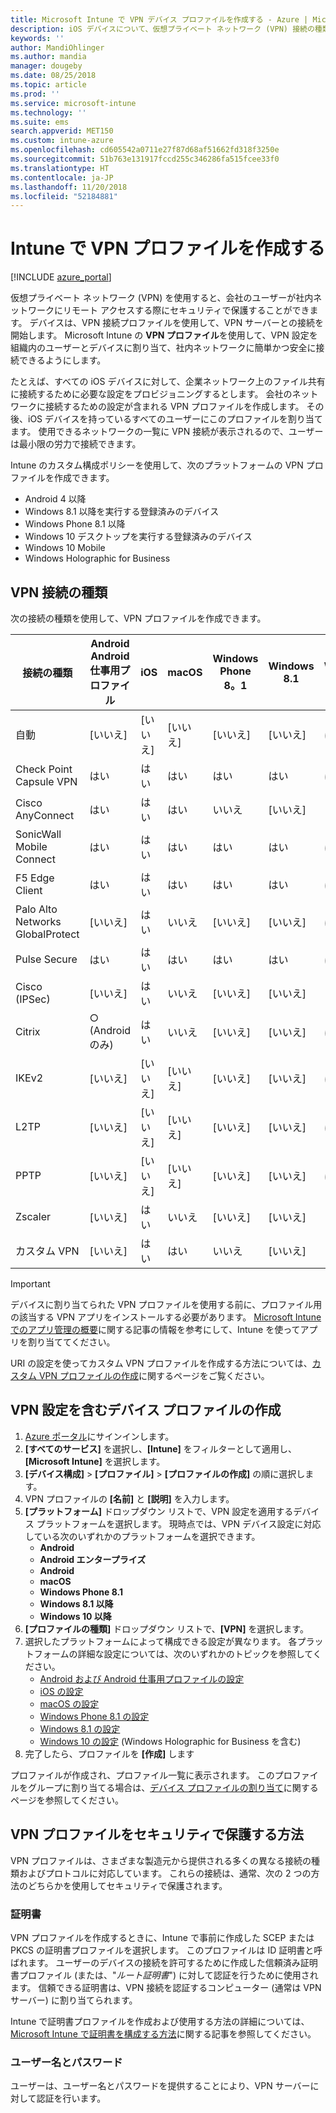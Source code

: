 ```yaml
---
title: Microsoft Intune で VPN デバイス プロファイルを作成する - Azure | Microsoft Docs
description: iOS デバイスについて、仮想プライベート ネットワーク (VPN) 接続の種類を表示し、Azure Portal で VPN デバイス プロファイルを作成し、Microsoft Intune で証明書またはユーザー名とパスワードを使って VPN プロファイルをセキュリティで保護するオプションを確認します。
keywords: ''
author: MandiOhlinger
ms.author: mandia
manager: dougeby
ms.date: 08/25/2018
ms.topic: article
ms.prod: ''
ms.service: microsoft-intune
ms.technology: ''
ms.suite: ems
search.appverid: MET150
ms.custom: intune-azure
ms.openlocfilehash: cd605542a0711e27f87d68af51662fd318f3250e
ms.sourcegitcommit: 51b763e131917fccd255c346286fa515fcee33f0
ms.translationtype: HT
ms.contentlocale: ja-JP
ms.lasthandoff: 11/20/2018
ms.locfileid: "52184881"
---
```

# <a name="create-vpn-profiles-in-intune"></a>Intune で VPN プロファイルを作成する

[!INCLUDE [azure_portal](./includes/azure_portal.md)]

仮想プライベート ネットワーク (VPN) を使用すると、会社のユーザーが社内ネットワークにリモート アクセスする際にセキュリティで保護することができます。 デバイスは、VPN 接続プロファイルを使用して、VPN サーバーとの接続を開始します。 Microsoft Intune の **VPN プロファイル**を使用して、VPN 設定を組織内のユーザーとデバイスに割り当て、社内ネットワークに簡単かつ安全に接続できるようにします。

たとえば、すべての iOS デバイスに対して、企業ネットワーク上のファイル共有に接続するために必要な設定をプロビジョニングするとします。 会社のネットワークに接続するための設定が含まれる VPN プロファイルを作成します。 その後、iOS デバイスを持っているすべてのユーザーにこのプロファイルを割り当てます。 使用できるネットワークの一覧に VPN 接続が表示されるので、ユーザーは最小限の労力で接続できます。

Intune のカスタム構成ポリシーを使用して、次のプラットフォームの VPN プロファイルを作成できます。

* Android 4 以降
* Windows 8.1 以降を実行する登録済みのデバイス
* Windows Phone 8.1 以降
* Windows 10 デスクトップを実行する登録済みのデバイス
* Windows 10 Mobile
* Windows Holographic for Business

## <a name="vpn-connection-types"></a>VPN 接続の種類

次の接続の種類を使用して、VPN プロファイルを作成できます。

|接続の種類|Android<br>Android 仕事用プロファイル|iOS|macOS|Windows Phone 8。1|Windows 8.1|Windows 10|
|-|-|-|-|-|-|-|
|自動|[いいえ]|[いいえ]|[いいえ]|[いいえ]|[いいえ]|はい|
|Check Point Capsule VPN|はい|はい|はい|はい|はい|はい|
|Cisco AnyConnect|はい|はい|はい|いいえ|[いいえ]|[いいえ]|
|SonicWall Mobile Connect|はい|はい|はい|はい|はい|はい|
|F5 Edge Client|はい|はい|はい|はい|はい|はい|
|Palo Alto Networks GlobalProtect|[いいえ]|はい|いいえ|[いいえ]|[いいえ]|はい|
|Pulse Secure|はい|はい|はい|はい|はい|はい|
|Cisco (IPSec)|[いいえ]|はい|いいえ|[いいえ]|[いいえ]|[いいえ]|
|Citrix|○ (Android のみ)|はい|いいえ|[いいえ]|[いいえ]|はい|
|IKEv2|[いいえ]|[いいえ]|[いいえ]|[いいえ]|[いいえ]|はい|
|L2TP|[いいえ]|[いいえ]|[いいえ]|[いいえ]|[いいえ]|はい|
|PPTP|[いいえ]|[いいえ]|[いいえ]|[いいえ]|[いいえ]|はい|
|Zscaler|[いいえ]|はい|いいえ|[いいえ]|[いいえ]|[いいえ]|
|カスタム VPN|[いいえ]|はい|はい|いいえ|[いいえ]|[いいえ]|

> [!IMPORTANT]
> デバイスに割り当てられた VPN プロファイルを使用する前に、プロファイル用の該当する VPN アプリをインストールする必要があります。 [Microsoft Intune でのアプリ管理の概要](app-management.md)に関する記事の情報を参考にして、Intune を使ってアプリを割り当ててください。  

URI の設定を使ってカスタム VPN プロファイルを作成する方法については、[カスタム VPN プロファイルの作成](custom-settings-configure.md)に関するページをご覧ください。

## <a name="create-a-device-profile-containing-vpn-settings"></a>VPN 設定を含むデバイス プロファイルの作成

1. [Azure ポータル](https://portal.azure.com)にサインインします。
2. **[すべてのサービス]** を選択し、**[Intune]** をフィルターとして適用し、**[Microsoft Intune]** を選択します。
3. **[デバイス構成]** > **[プロファイル]** > **[プロファイルの作成]** の順に選択します。
4. VPN プロファイルの **[名前]** と **[説明]** を入力します。
5. **[プラットフォーム]** ドロップダウン リストで、VPN 設定を適用するデバイス プラットフォームを選択します。 現時点では、VPN デバイス設定に対応している次のいずれかのプラットフォームを選択できます。
   - **Android**
   - **Android エンタープライズ**
   - **Android**
   - **macOS**
   - **Windows Phone 8.1**
   - **Windows 8.1 以降**
   - **Windows 10 以降**
6. **[プロファイルの種類]** ドロップダウン リストで、**[VPN]** を選択します。
7. 選択したプラットフォームによって構成できる設定が異なります。 各プラットフォームの詳細な設定については、次のいずれかのトピックを参照してください。
   - [Android および Android 仕事用プロファイルの設定](vpn-settings-android.md)
   - [iOS の設定](vpn-settings-ios.md)
   - [macOS の設定](vpn-settings-macos.md)
   - [Windows Phone 8.1 の設定](vpn-settings-windows-phone-8-1.md)
   - [Windows 8.1 の設定](vpn-settings-windows-8-1.md)
   - [Windows 10 の設定](vpn-settings-windows-10.md) (Windows Holographic for Business を含む)
8. 完了したら、プロファイルを **[作成]** します

プロファイルが作成され、プロファイル一覧に表示されます。 このプロファイルをグループに割り当てる場合は、[デバイス プロファイルの割り当て](device-profile-assign.md)に関するページを参照してください。

## <a name="methods-of-securing-vpn-profiles"></a>VPN プロファイルをセキュリティで保護する方法

VPN プロファイルは、さまざまな製造元から提供される多くの異なる接続の種類およびプロトコルに対応しています。 これらの接続は、通常、次の 2 つの方法のどちらかを使用してセキュリティで保護されます。

### <a name="certificates"></a>証明書

VPN プロファイルを作成するときに、Intune で事前に作成した SCEP または PKCS の証明書プロファイルを選択します。 このプロファイルは ID 証明書と呼ばれます。 ユーザーのデバイスの接続を許可するために作成した信頼済み証明書プロファイル (または、"*ルート証明書*") に対して認証を行うために使用されます。 信頼できる証明書は、VPN 接続を認証するコンピューター (通常は VPN サーバー) に割り当てられます。

Intune で証明書プロファイルを作成および使用する方法の詳細については、[Microsoft Intune で証明書を構成する方法](certificates-configure.md)に関する記事を参照してください。

### <a name="user-name-and-password"></a>ユーザー名とパスワード

ユーザーは、ユーザー名とパスワードを提供することにより、VPN サーバーに対して認証を行います。

